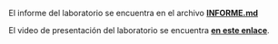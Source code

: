 El informe del laboratorio se encuentra en el archivo [**INFORME.md**](/INFORME.md)

El video de presentación del laboratorio se encuentra [**en este enlace**](https://drive.google.com/file/d/1fhD8_-xlsMxoGRmCyGgVVzq7QbFwu0EY/view?usp=sharing).